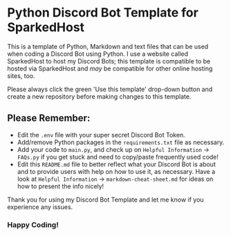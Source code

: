 # Python Discord Bot Template for SparkedHost

This is a template of Python, Markdown and text files that can be used when coding a Discord Bot using Python. I use a website called SparkedHost to host my Discord Bots; this template is compatible to be hosted via SparkedHost and *may* be compatible for other online hosting sites, too.

Please always click the green 'Use this template' drop-down button and create a new repository before making changes to this template.

## Please Remember:

- Edit the `.env` file with your super secret Discord Bot Token.
- Add/remove Python packages in the `requirements.txt` file as necessary.
- Add your code to `main.py`, and check up on `Helpful Information` -> `FAQs.py` if you get stuck and need to copy/paste frequently used code!
- Edit this `README.md` file to better reflect what your Discord Bot is about and to provide users with help on how to use it, as necessary. Have a look at `Helpful Information` -> `markdown-cheat-sheet.md` for ideas on how to present the info nicely!

Thank you for using my Discord Bot Template and let me know if you experience any issues.

### Happy Coding!

